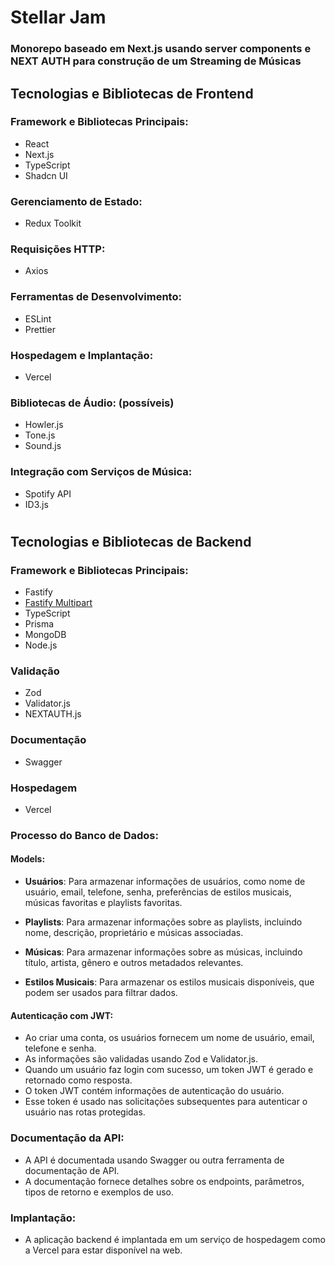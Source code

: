 # Stellar Jam

### Monorepo baseado em Next.js usando server components e NEXT AUTH para construção de um Streaming de Músicas

## Tecnologias e Bibliotecas de Frontend

### Framework e Bibliotecas Principais:
- React
- Next.js
- TypeScript
- Shadcn UI

### Gerenciamento de Estado:
- Redux Toolkit

### Requisições HTTP:
- Axios

### Ferramentas de Desenvolvimento:
- ESLint
- Prettier

### Hospedagem e Implantação:
- Vercel

### Bibliotecas de Áudio: (possíveis)
- Howler.js
- Tone.js
- Sound.js

### Integração com Serviços de Música:
- Spotify API
- ID3.js

# 
## Tecnologias e Bibliotecas de Backend

### Framework e Bibliotecas Principais:
- Fastify
- <a href="https://github.com/fastify/fastify-multipart">Fastify Multipart</a> 
- TypeScript
- Prisma
- MongoDB
- Node.js

### Validação
- Zod
- Validator.js
- NEXTAUTH.js

### Documentação
- Swagger

### Hospedagem
- Vercel

### Processo do Banco de Dados:

#### Models:
- **Usuários**: Para armazenar informações de usuários, como nome de usuário, email, telefone, senha, preferências de estilos musicais, músicas favoritas e playlists favoritas.

- **Playlists**: Para armazenar informações sobre as playlists, incluindo nome, descrição, proprietário e músicas associadas.

- **Músicas**: Para armazenar informações sobre as músicas, incluindo título, artista, gênero e outros metadados relevantes.

- **Estilos Musicais**: Para armazenar os estilos musicais disponíveis, que podem ser usados para filtrar dados.

#### Autenticação com JWT:
- Ao criar uma conta, os usuários fornecem um nome de usuário, email, telefone e senha.
- As informações são validadas usando Zod e Validator.js.
- Quando um usuário faz login com sucesso, um token JWT é gerado e retornado como resposta.
- O token JWT contém informações de autenticação do usuário.
- Esse token é usado nas solicitações subsequentes para autenticar o usuário nas rotas protegidas.

### Documentação da API:
- A API é documentada usando Swagger ou outra ferramenta de documentação de API.
- A documentação fornece detalhes sobre os endpoints, parâmetros, tipos de retorno e exemplos de uso.

### Implantação:
- A aplicação backend é implantada em um serviço de hospedagem como a Vercel para estar disponível na web.

